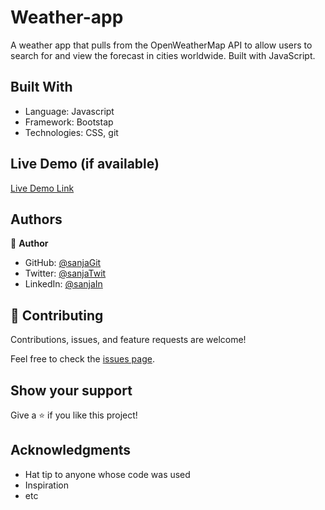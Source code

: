 # Weather-app

A weather app that pulls from the OpenWeatherMap API to allow users to search for and view the forecast in cities worldwide. Built with JavaScript.


## Built With

- Language: Javascript
- Framework: Bootstap
- Technologies: CSS, git


## Live Demo (if available)

[Live Demo Link](https://sanja969.github.io/Weather-app/)


## Authors

👤 **Author**

- GitHub: [@sanjaGit](https://github.com/Sanja969)
- Twitter: [@sanjaTwit](https://twitter.com/SanjaMandic42)
- LinkedIn: [@sanjaIn](https://linkedin.com/in/sanja-mandic-823995a2/)


## 🤝 Contributing

Contributions, issues, and feature requests are welcome!

Feel free to check the [issues page](../../issues/).

## Show your support

Give a ⭐️ if you like this project!

## Acknowledgments

- Hat tip to anyone whose code was used
- Inspiration
- etc
